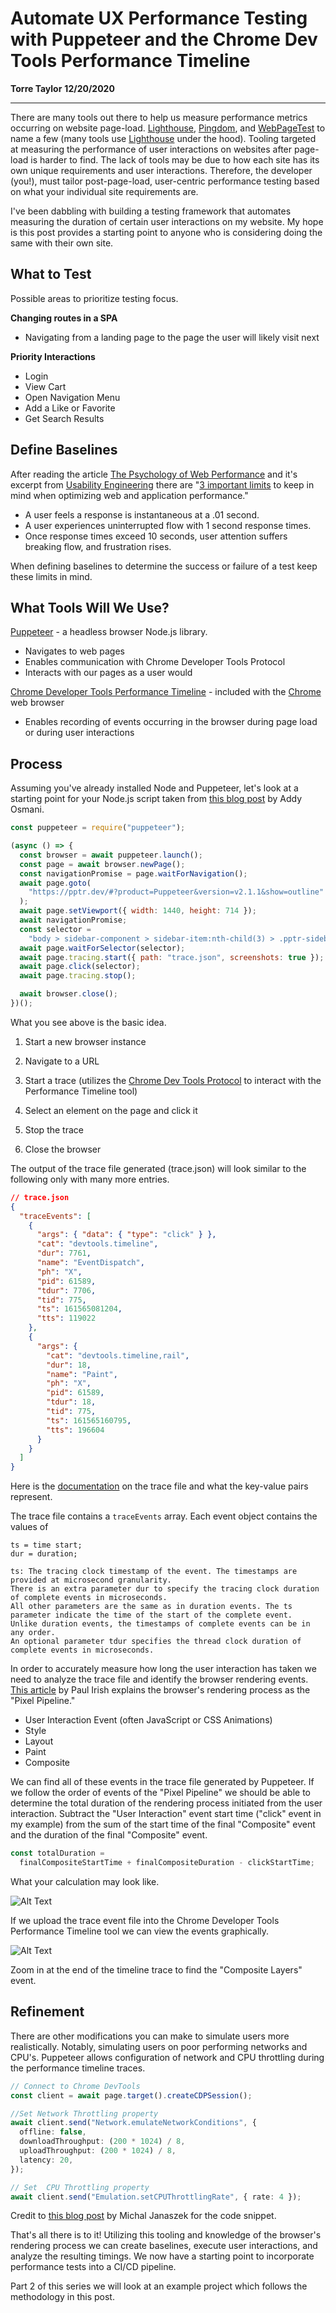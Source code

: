# Automate UX Performance Testing with Puppeteer and the Chrome Dev Tools Performance Timeline

**Torre Taylor**
**12/20/2020**

---

There are many tools out there to help us measure performance metrics occurring on website page-load. [Lighthouse](https://developers.google.com/web/tools/lighthouse), [Pingdom](https://tools.pingdom.com/), and [WebPageTest](https://www.webpagetest.org/) to name a few (many tools use [Lighthouse](https://developers.google.com/web/tools/lighthouse) under the hood). Tooling targeted at measuring the performance of user interactions on websites after page-load is harder to find. The lack of tools may be due to how each site has its own unique requirements and user interactions. Therefore, the developer (you!), must tailor post-page-load, user-centric performance testing based on what your individual site requirements are.

I've been dabbling with building a testing framework that automates measuring the duration of certain user interactions on my website. My hope is this post provides a starting point to anyone who is considering doing the same with their own site.

## What to Test

Possible areas to prioritize testing focus.

**Changing routes in a SPA**

- Navigating from a landing page to the page the user will likely visit next

**Priority Interactions**

- Login
- View Cart
- Open Navigation Menu
- Add a Like or Favorite
- Get Search Results

## Define Baselines

After reading the article [The Psychology of Web Performance](https://blog.uptrends.com/web-performance/the-psychology-of-web-performance/) and it's excerpt from [Usability Engineering](https://www.nngroup.com/books/usability-engineering/) there are "[3 important limits](https://www.nngroup.com/articles/response-times-3-important-limits/) to keep in mind when optimizing web and application performance."

- A user feels a response is instantaneous at a .01 second.
- A user experiences uninterrupted flow with 1 second response times.
- Once response times exceed 10 seconds, user attention suffers breaking flow, and frustration rises.

When defining baselines to determine the success or failure of a test keep these limits in mind.

## What Tools Will We Use?

[Puppeteer](https://github.com/puppeteer/puppeteer) - a headless browser Node.js library.

- Navigates to web pages
- Enables communication with Chrome Developer Tools Protocol
- Interacts with our pages as a user would

[Chrome Developer Tools Performance Timeline](https://developers.google.com/web/tools/chrome-devtools/evaluate-performance/reference) - included with the [Chrome](https://www.google.com/chrome/) web browser

- Enables recording of events occurring in the browser during page load or during user interactions

## Process

Assuming you've already installed Node and Puppeteer, let's look at a starting point for your Node.js script taken from [this blog post](https://addyosmani.com/blog/puppeteer-recipes/) by Addy Osmani.

```javascript
const puppeteer = require("puppeteer");

(async () => {
  const browser = await puppeteer.launch();
  const page = await browser.newPage();
  const navigationPromise = page.waitForNavigation();
  await page.goto(
    "https://pptr.dev/#?product=Puppeteer&version=v2.1.1&show=outline"
  );
  await page.setViewport({ width: 1440, height: 714 });
  await navigationPromise;
  const selector =
    "body > sidebar-component > sidebar-item:nth-child(3) > .pptr-sidebar-item";
  await page.waitForSelector(selector);
  await page.tracing.start({ path: "trace.json", screenshots: true });
  await page.click(selector);
  await page.tracing.stop();

  await browser.close();
})();
```

What you see above is the basic idea.

1. Start a new browser instance

2. Navigate to a URL

3. Start a trace (utilizes the [Chrome Dev Tools Protocol](https://chromedevtools.github.io/devtools-protocol/) to interact with the Performance Timeline tool)

4. Select an element on the page and click it

5. Stop the trace

6. Close the browser

The output of the trace file generated (trace.json) will look similar to the following only with many more entries.

```json
// trace.json
{
  "traceEvents": [
    {
      "args": { "data": { "type": "click" } },
      "cat": "devtools.timeline",
      "dur": 7761,
      "name": "EventDispatch",
      "ph": "X",
      "pid": 61589,
      "tdur": 7706,
      "tid": 775,
      "ts": 161565081204,
      "tts": 119022
    },
    {
      "args": {
        "cat": "devtools.timeline,rail",
        "dur": 18,
        "name": "Paint",
        "ph": "X",
        "pid": 61589,
        "tdur": 18,
        "tid": 775,
        "ts": 161565160795,
        "tts": 196604
      }
    }
  ]
}
```

<figcaption>Here is the <a href="https://docs.google.com/document/d/1CvAClvFfyA5R-PhYUmn5OOQtYMH4h6I0nSsKchNAySU/edit">documentation</a> on the trace file and what the key-value pairs represent.</figcaption>

The trace file contains a `traceEvents` array. Each event object contains the values of

```
ts = time start;
dur = duration;
```

```
ts: The tracing clock timestamp of the event. The timestamps are provided at microsecond granularity.
There is an extra parameter dur to specify the tracing clock duration of complete events in microseconds.
All other parameters are the same as in duration events. The ts parameter indicate the time of the start of the complete event.
Unlike duration events, the timestamps of complete events can be in any order.
An optional parameter tdur specifies the thread clock duration of complete events in microseconds.
```

In order to accurately measure how long the user interaction has taken we need to analyze the trace file and identify the browser rendering events. [This article](https://developers.google.com/web/fundamentals/performance/rendering) by Paul Irish explains the browser's rendering process as the "Pixel Pipeline."

- User Interaction Event (often JavaScript or CSS Animations)
- Style
- Layout
- Paint
- Composite

We can find all of these events in the trace file generated by Puppeteer. If we follow the order of events of the "Pixel Pipeline" we should be able to determine the total duration of the rendering process initiated from the user interaction. Subtract the "User Interaction" event start time ("click" event in my example) from the sum of the start time of the final "Composite" event and the duration of the final "Composite" event.

```typescript
const totalDuration =
  finalCompositeStartTime + finalCompositeDuration - clickStartTime;
```

<figcaption>What your calculation may look like.</figcaption>

![Alt Text](https://dev-to-uploads.s3.amazonaws.com/i/2otnht0qsjllu42ghc0l.png)

<figcaption>If we upload the trace event file into the Chrome Developer Tools Performance Timeline tool we can view the events graphically.</figcaption>

![Alt Text](https://dev-to-uploads.s3.amazonaws.com/i/4n38r31xg6cdae4rtpqu.png)

<figcaption>Zoom in at the end of the timeline trace to find the "Composite Layers" event.</figcaption>

## Refinement

There are other modifications you can make to simulate users more realistically. Notably, simulating users on poor performing networks and CPU's. Puppeteer allows configuration of network and CPU throttling during the performance timeline traces.

```typescript
// Connect to Chrome DevTools
const client = await page.target().createCDPSession();

//Set Network Throttling property
await client.send("Network.emulateNetworkConditions", {
  offline: false,
  downloadThroughput: (200 * 1024) / 8,
  uploadThroughput: (200 * 1024) / 8,
  latency: 20,
});

// Set  CPU Throttling property
await client.send("Emulation.setCPUThrottlingRate", { rate: 4 });
```

<figcaption>Credit to <a href="https://michaljanaszek.com/blog/test-website-performance-with-puppeteer/#emulateSlowNetworkAndCPU" >this blog post</a> by Michal Janaszek for the code snippet.</figcaption>

That's all there is to it! Utilizing this tooling and knowledge of the browser's rendering process we can create baselines, execute user interactions, and analyze the resulting timings. We now have a starting point to incorporate performance tests into a CI/CD pipeline.

Part 2 of this series we will look at an example project which follows the methodology in this post.
